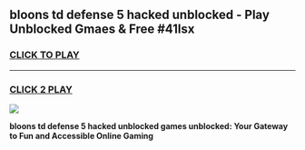 
## bloons td defense 5 hacked unblocked - Play Unblocked Gmaes & Free #41lsx
<h3>
<a href="https://news.freeplayer.one?title=bloons_td_defense_5_hacked_unblocked&ref=24F">CLICK TO PLAY</a></h3>
<hr>

<h3>
<a href="https://news.freeplayer.one?title=bloons_td_defense_5_hacked_unblocked&ref=24F">CLICK 2 PLAY</a>
  
</h3>

<a href="https://news.freeplayer.one?title=bloons_td_defense_5_hacked_unblocked&ref=24F/"><img src="https://clearcache.store/games.png"></a>


**bloons td defense 5 hacked unblocked games unblocked: Your Gateway to Fun and Accessible Online Gaming**

